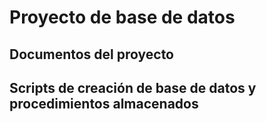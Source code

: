 # Proyecto de base de datos

## Documentos del proyecto

## Scripts de creación de base de datos y procedimientos almacenados
